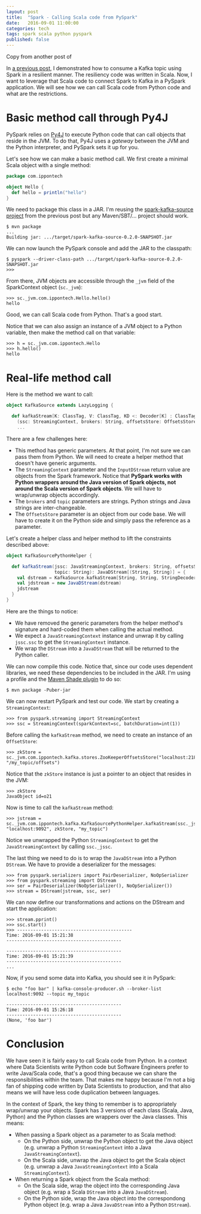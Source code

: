 ```yaml
---
layout: post
title:  "Spark - Calling Scala code from PySpark"
date:   2016-09-01 11:00:00
categories: tech
tags: spark scala python pyspark
published: false
---
```


Copy from another post of


In [a previous post](/2016/05/07/spark-kafka-achieving-zero-data-loss.html), I demonstrated how to consume a Kafka topic using Spark in a resilient manner. The resiliency code was written in Scala. Now, I want to leverage that Scala code to connect Spark to Kafka in a PySpark application. We will see how we can call Scala code from Python code and what are the restrictions.

# Basic method call through Py4J

PySpark relies on [Py4J](https://www.py4j.org/) to execute Python code that can call objects that reside in the JVM. To do that, Py4J uses a *gateway* between the JVM and the Python interpreter, and PySpark sets it up for you.

Let's see how we can make a basic method call. We first create a minimal Scala object with a single method:

```scala
package com.ippontech

object Hello {
  def hello = println("hello")
}
```

We need to package this class in a JAR. I'm reusing the [spark-kafka-source project](https://github.com/ippontech/spark-kafka-source) from the previous post but any Maven/SBT/... project should work.

```
$ mvn package
...
Building jar: .../target/spark-kafka-source-0.2.0-SNAPSHOT.jar
```

We can now launch the PySpark console and add the JAR to the classpath:

```
$ pyspark --driver-class-path .../target/spark-kafka-source-0.2.0-SNAPSHOT.jar
>>>
```

From there, JVM objects are accessible through the `_jvm` field of the SparkContext object (`sc._jvm`):

```
>>> sc._jvm.com.ippontech.Hello.hello()
hello
```

Good, we can call Scala code from Python. That's a good start.

Notice that we can also assign an instance of a JVM object to a Python variable, then make the method call on that variable:

```
>>> h = sc._jvm.com.ippontech.Hello
>>> h.hello()
hello
```

# Real-life method call

Here is the method we want to call:

```scala
object KafkaSource extends LazyLogging {

  def kafkaStream[K: ClassTag, V: ClassTag, KD <: Decoder[K] : ClassTag, VD <: Decoder[V] : ClassTag]
    (ssc: StreamingContext, brokers: String, offsetsStore: OffsetsStore, topic: String): InputDStream[(K, V)] {
    ...
```

There are a few challenges here:

- This method has generic parameters. At that point, I'm not sure we can pass them from Python. We will need to create a helper method that doesn't have generic arguments.
- The `StreamingContext` parameter and the `InputDStream` return value are objects from the Spark framework. Notice that **PySpark works with Python wrappers around the Java version of Spark objects, not around the Scala version of Spark objects**. We will have to wrap/unwrap objects accordingly.
- The `brokers` and `topic` parameters are strings. Python strings and Java strings are inter-changeable.
- The `OffsetsStore` parameter is an object from our code base. We will have to create it on the Python side and simply pass the reference as a parameter.

Let's create a helper class and helper method to lift the constraints described above:

```scala
object KafkaSourcePythonHelper {

  def kafkaStream(jssc: JavaStreamingContext, brokers: String, offsetsStore: OffsetsStore,
                  topic: String): JavaDStream[(String, String)] = {
    val dstream = KafkaSource.kafkaStream[String, String, StringDecoder, StringDecoder](jssc.ssc, brokers, offsetsStore, topic)
    val jdstream = new JavaDStream(dstream)
    jdstream
  }
}
```

Here are the things to notice:

- We have removed the generic parameters from the helper method's signature and hard-coded them when calling the actual method.
- We expect a `JavaStreamingContext` instance and unwrap it by calling `jssc.ssc` to get the `StreamingContext` instance.
- We wrap the `DStream` into a `JavaDStream` that will be returned to the Python caller.

We can now compile this code. Notice that, since our code uses dependent libraries, we need these dependencies to be included in the JAR. I'm using a profile and the [Maven Shade plugin](https://maven.apache.org/plugins/maven-shade-plugin/) to do so:

```
$ mvn package -Puber-jar
```

We can now restart PySpark and test our code. We start by creating a `StreamingContext`:

```
>>> from pyspark.streaming import StreamingContext
>>> ssc = StreamingContext(sparkContext=sc, batchDuration=int(1))
```

Before calling the `kafkaStream` method, we need to create an instance of an `OffsetStore`:

```
>>> zkStore = sc._jvm.com.ippontech.kafka.stores.ZooKeeperOffsetsStore("localhost:2181", "/my_topic/offsets")
```

Notice that the `zkStore` instance is just a pointer to an object that resides in the JVM:

```
>>> zkStore
JavaObject id=o21
```

Now is time to call the `kafkaStream` method:

```
>>> jstream = sc._jvm.com.ippontech.kafka.KafkaSourcePythonHelper.kafkaStream(ssc._jssc, "localhost:9092", zkStore, "my_topic")
```

Notice we unwrapped the Python `StreamingContext` to get the `JavaStreamingContext` by calling `ssc._jssc`.

The last thing we need to do is to wrap the `JavaDStream` into a Python `DStream`. We have to provide a deserializer for the messages:

```
>>> from pyspark.serializers import PairDeserializer, NoOpSerializer
>>> from pyspark.streaming import DStream
>>> ser = PairDeserializer(NoOpSerializer(), NoOpSerializer())
>>> stream = DStream(jstream, ssc, ser)
```

We can now define our transformations and actions on the DStream and start the application:

```
>>> stream.pprint()
>>> ssc.start()
>>> -------------------------------------------
Time: 2016-09-01 15:21:38
-------------------------------------------

-------------------------------------------
Time: 2016-09-01 15:21:39
-------------------------------------------
...
```

Now, if you send some data into Kafka, you should see it in PySpark:

```
$ echo "foo bar" | kafka-console-producer.sh --broker-list localhost:9092 --topic my_topic
```

```
-------------------------------------------
Time: 2016-09-01 15:26:18
-------------------------------------------
(None, 'foo bar')
```

# Conclusion

We have seen it is fairly easy to call Scala code from Python. In a context where Data Scientists write Python code but Software Engineers prefer to write Java/Scala code, that's a good thing because we can share the responsibilities within the team. That makes me happy because I'm not a big fan of shipping code written by Data Scientists to production, and that also means we will have less code duplication between languages.

In the context of Spark, the key thing to remember is to appropriately wrap/unwrap your objects. Spark has 3 versions of each class (Scala, Java, Python) and the Python classes are wrappers over the Java classes. This means:

- When passing a Spark object as a parameter to as Scala method:
  - On the Python side, unwrap the Python object to get the Java object (e.g. unwrap a Python `StreamingContext` into a Java `JavaStreamingContext`).
  - On the Scala side, unwrap the Java object to get the Scala object (e.g. unwrap a Java `JavaStreamingContext` into a Scala `StreamingContext`).
- When returning a Spark object from the Scala method:
  - On the Scala side, wrap the object into the corresponding Java object (e.g. wrap a Scala `DStream` into a Java `JavaDStream`).
  - On the Python side, wrap the Java object into the correspondong Python object (e.g. wrap a Java `JavaDStream` into a Python `DStream`).
